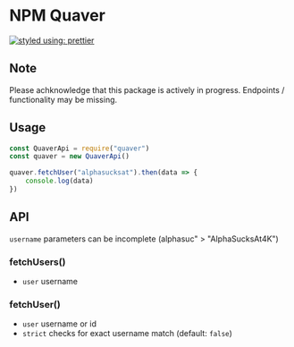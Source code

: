 ﻿# NPM Quaver

[![ styled using: prettier](https://img.shields.io/badge/code_style-prettier-ff69b4.svg?style=flat-square)](https://github.com/prettier/prettier)

## Note
Please achknowledge that this package is actively in progress. Endpoints / functionality may be missing.

## Usage

```js
const QuaverApi = require("quaver")
const quaver = new QuaverApi()

quaver.fetchUser("alphasucksat").then(data => {
    console.log(data)
})
```

## API

`username` parameters can be incomplete (alphasuc" > "AlphaSucksAt4K")

### fetchUsers()
- `user` username

### fetchUser()
- `user` username or id
- `strict` checks for exact username match (default: `false`)

